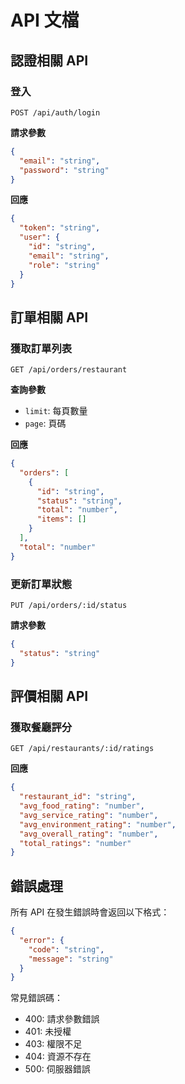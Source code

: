 # API 文檔

## 認證相關 API

### 登入
```http
POST /api/auth/login
```

**請求參數**
```json
{
  "email": "string",
  "password": "string"
}
```

**回應**
```json
{
  "token": "string",
  "user": {
    "id": "string",
    "email": "string",
    "role": "string"
  }
}
```

## 訂單相關 API

### 獲取訂單列表
```http
GET /api/orders/restaurant
```

**查詢參數**
- `limit`: 每頁數量
- `page`: 頁碼

**回應**
```json
{
  "orders": [
    {
      "id": "string",
      "status": "string",
      "total": "number",
      "items": []
    }
  ],
  "total": "number"
}
```

### 更新訂單狀態
```http
PUT /api/orders/:id/status
```

**請求參數**
```json
{
  "status": "string"
}
```

## 評價相關 API

### 獲取餐廳評分
```http
GET /api/restaurants/:id/ratings
```

**回應**
```json
{
  "restaurant_id": "string",
  "avg_food_rating": "number",
  "avg_service_rating": "number",
  "avg_environment_rating": "number",
  "avg_overall_rating": "number",
  "total_ratings": "number"
}
```

## 錯誤處理

所有 API 在發生錯誤時會返回以下格式：

```json
{
  "error": {
    "code": "string",
    "message": "string"
  }
}
```

常見錯誤碼：
- 400: 請求參數錯誤
- 401: 未授權
- 403: 權限不足
- 404: 資源不存在
- 500: 伺服器錯誤 